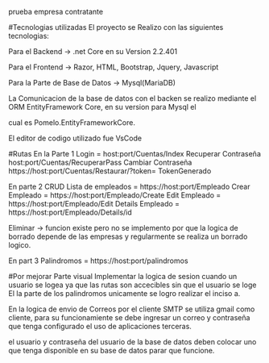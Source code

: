 prueba empresa contratante

#Tecnologias utilizadas El proyecto se Realizo con las siguientes tecnologias:

Para el Backend -> .net Core en su Version 2.2.401

Para el Frontend -> Razor, HTML, Bootstrap, Jquery, Javascript

Para la Parte de Base de Datos -> Mysql(MariaDB)

La Comunicacion de la base de datos con el backen se realizo mediante el ORM EntityFramework Core, en su version para Mysql el

cual es Pomelo.EntityFrameworkCore.

El editor de codigo utilizado fue VsCode

#Rutas En la Parte 1 Login = host:port/Cuentas/Index Recuperar Contraseña host:port/Cuentas/RecuperarPass Cambiar Contraseña https://host:port/Cuentas/Restaurar/?token= TokenGenerado

En parte 2 CRUD Lista de empleados = https://host:port/Empleado Crear Empleado = https://host:port/Empleado/Create Edit Empleado = https://host:port/Empleado/Edit Details Empleado = https://host:port/Empleado/Details/id

Eliminar -> funcion existe pero no se implemento por que la logica de borrado depende de las empresas y regularmente se realiza un borrado logico.

En part 3 Palindromos = https://host:port/palindromos

#Por mejorar Parte visual Implementar la logica de sesion cuando un usuario se logea ya que las rutas son accecibles sin que el usuario se loge El la parte de los palindromos unicamente se logro realizar el inciso a.

En la logica de envio de Correos por el cliente SMTP se utiliza gmail como cliente, para su funcionamiente se debe ingresar un correo y contraseña que tenga configurado el uso de aplicaciones terceras.

el usuario y contraseña del usuario de la base de datos deben colocar uno que tenga disponible en su base de datos parar que funcione.
